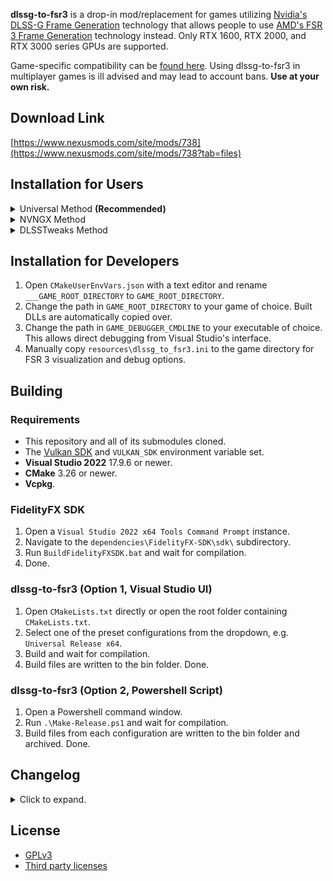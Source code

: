 **dlssg-to-fsr3** is a drop-in mod/replacement for games utilizing [Nvidia's DLSS-G Frame Generation](https://nvidianews.nvidia.com/news/nvidia-introduces-dlss-3-with-breakthrough-ai-powered-frame-generation-for-up-to-4x-performance) technology that allows people to use [AMD's FSR 3 Frame Generation](https://github.com/GPUOpen-LibrariesAndSDKs/FidelityFX-SDK) technology instead. Only RTX 1600, RTX 2000, and RTX 3000 series GPUs are supported.

Game-specific compatibility can be [found here](https://github.com/Nukem9/dlssg-to-fsr3/wiki/Game-Compatibility-List). Using dlssg-to-fsr3 in multiplayer games is ill advised and may lead to account bans. **Use at your own risk.**

## Download Link

[https://www.nexusmods.com/site/mods/738](https://www.nexusmods.com/site/mods/738?tab=files)

## Installation for Users

<details>
<summary>Universal Method <b>(Recommended)</b></summary><br/>

  1. Pick **one** of the included generic DLLs to use. Possible options are `version.dll`, `winhttp.dll`, or `dbghelp.dll`. We'll choose `version.dll` in this example.
  2. Find your game's installation folder. For Hogwarts Legacy, this is the directory containing `HogwartsLegacy.exe`. An example path is `C:\Program Files (x86)\Steam\steamapps\common\Hogwarts Legacy\Phoenix\Binaries\Win64\`.
  3. Copy `dlssg_to_fsr3_amd_is_better.dll` and `version.dll` to your game's installation folder.
  4. Done. A log file named `dlssg_to_fsr3.log` will be created after you launch the game.
</details>

<details>
<summary>NVNGX Method</summary><br/>
  
  1. Double click on `DisableNvidiaSignatureChecks.reg` and select **Run**. Click **Yes** on the next few dialogs.
  2. Find your game's installation folder. For Cyberpunk 2077, this is the directory containing `Cyberpunk2077.exe`. An example path is `C:\Program Files (x86)\Steam\steamapps\common\Cyberpunk 2077\bin\x64\`.
  3. Copy `dlssg_to_fsr3_amd_is_better.dll` and the new `nvngx.dll` to your game's installation folder.
  4. A log file named `dlssg_to_fsr3.log` will be created after you launch the game.
</details>

<details>
<summary>DLSSTweaks Method</summary><br/>
  
  1. Please see the [included readme](/resources/read_me_dlsstweaks.txt).
</details>

## Installation for Developers

1. Open `CMakeUserEnvVars.json` with a text editor and rename `___GAME_ROOT_DIRECTORY` to `GAME_ROOT_DIRECTORY`.
2. Change the path in `GAME_ROOT_DIRECTORY` to your game of choice. Built DLLs are automatically copied over.
3. Change the path in `GAME_DEBUGGER_CMDLINE` to your executable of choice. This allows direct debugging from Visual Studio's interface.
4. Manually copy `resources\dlssg_to_fsr3.ini` to the game directory for FSR 3 visualization and debug options.

## Building

### Requirements

- This repository and all of its submodules cloned.
- The [Vulkan SDK](https://vulkan.lunarg.com/) and `VULKAN_SDK` environment variable set.
- **Visual Studio 2022** 17.9.6 or newer.
- **CMake** 3.26 or newer.
- **Vcpkg**.

### FidelityFX SDK

1. Open a `Visual Studio 2022 x64 Tools Command Prompt` instance.
2. Navigate to the `dependencies\FidelityFX-SDK\sdk\` subdirectory.
3. Run `BuildFidelityFXSDK.bat` and wait for compilation.
4. Done.

### dlssg-to-fsr3 (Option 1, Visual Studio UI)

1. Open `CMakeLists.txt` directly or open the root folder containing `CMakeLists.txt`.
2. Select one of the preset configurations from the dropdown, e.g. `Universal Release x64`.
3. Build and wait for compilation.
4. Build files are written to the bin folder. Done.

### dlssg-to-fsr3 (Option 2, Powershell Script)

1. Open a Powershell command window.
2. Run `.\Make-Release.ps1` and wait for compilation.
3. Build files from each configuration are written to the bin folder and archived. Done.

## Changelog

<details>
  <summary>Click to expand.</summary><br/>

**Version 0.123**
  - Added a warning prompt because Monster Hunter Wilds crashes without REFramework installed. Once again, multiplayer games aren't supported.

**Version 0.122**
  - Removed a workaround for Indiana Jones and the Great Circle as it is no longer necessary.

**Version 0.121**
  - Added additional error logging.
  - Added future proofing for RTX Remix-based games.
  - Fixed issues reading configuration settings when supplied through environment variables.
  
**Version 0.120**
  - Added support for intercepting/hooking over-the-air Streamline plugin updates with the Universal edition.
  - Added support for games that pass in bidirectional distortion field resources.
  - Added workarounds to support Indiana Jones and the Great Circle.
  - Added workarounds to better support RTX Remix-based games.
  - Added workarounds for games providing incorrect camera far, near, and field of view values.
  - Migrated to the latest AMD FidelityFX SDK (v1.1 -> v1.1.3).
  - Fixed occasional blurry rectangle (interpolation rect) issues when switching upscalers or changing output resolutions.
  
**Version 0.110**
  - Added native Vulkan support for FSR 3.1.
  
**Version 0.100**
  - Tentative support for FSR 3.1 frame generation.
  - Added extremely experimental support for Vulkan. Expect artifacts and disocclusion issues.
  - Implemented even more aggressive hooking in the universal variants due to recent DLSS SDK changes.
  - Revised a number of debug log prints.
  
**Version 0.90**
  - Added a Universal zip archive for maximum game support. Separate READ ME.txts are included within each folder. Registry key tweaks are not required.
  - Universal DLLs now automatically disable the EGS overlay due to hooking conflicts.
  - Universal DLLs now bypass GPU architecture checks for stubborn games (Dying Light 2, Returnal).
  - HDR luminance values are now queried from the active monitor, falling back to defaults when necessary.
  - Fixed GPU driver crashes in Dying Light 2 with universal DLLs.
  - Hardware accelerated GPU scheduling status is now logged.
  
**Version 0.81**
  - Fixed GPU hangs in certain games with major scene transitions (e.g. The Witcher 3).
  - Miscellaneous smaller stability fixes and error checking.
  - Added the ability to rename nvngx.dll to version.dll, winhttp.dll, or dbghelp.dll to avoid the registry key signature override requirement.
  
**Version 0.80**
  - Hopefully fixed all texture format conversion crashes (e.g. Hogwarts Legacy).
  - Improved error logging, again.
  
**Version 0.70**
  - Error checking code rewritten.
  - Logging code rewritten.
  - Added better support for texture dimensions/formats changing at runtime.
  - Added a developer config option to show only interpolated frames.
  - Improved nvngx wrapper dll compatibility.
  
**Version 0.60**
  - The nag prompt at startup has been removed.
  - Added a log file ("dlssg_to_fsr3.log") in the game directory.
  - Added support for developer options and debug overlay ("dlssg_to_fsr3.ini").
  - More stability fixes.
  
**Version 0.50**
  - Experimental format conversion support. This mainly includes HDR-enabled games along with mismatched UI render target formats.
  
**Version 0.41**
  - Fixed accidental inclusion of debug overlay.
  
**Version 0.40**
  - Replaced dbghelp.dll with nvngx.dll for better game compatibility. Please delete the old dbghelp.dll version from earlier releases.
  - DisableNvidiaSignatureChecks.reg is now required for usage in games.
  - Various stability fixes.
  
**Version 0.30**
  - Fixed numerous game crashes (e.g. Starfield).
  
**Version 0.21**
  - Fixed a typo in DLL path determination.
  - Added explicit binary license.
  
**Version 0.20**
  - First working build.
  
**Version 0.10**
  - Initial test release.
</details>

## License

- [GPLv3](LICENSE.md)
- [Third party licenses](/resources/binary_dist_license.txt)
